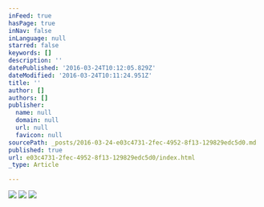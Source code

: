 ```yaml
---
inFeed: true
hasPage: true
inNav: false
inLanguage: null
starred: false
keywords: []
description: ''
datePublished: '2016-03-24T10:12:05.829Z'
dateModified: '2016-03-24T10:11:24.951Z'
title: ''
author: []
authors: []
publisher:
  name: null
  domain: null
  url: null
  favicon: null
sourcePath: _posts/2016-03-24-e03c4731-2fec-4952-8f13-129829edc5d0.md
published: true
url: e03c4731-2fec-4952-8f13-129829edc5d0/index.html
_type: Article

---
```

![](https://the-grid-user-content.s3-us-west-2.amazonaws.com/1c81d179-1eb9-41f6-8703-f02ff9485fdb.jpg)
![](https://the-grid-user-content.s3-us-west-2.amazonaws.com/d0f2760a-3a26-4631-851a-e71acb7585ef.jpg)
![](https://the-grid-user-content.s3-us-west-2.amazonaws.com/836ef2d2-7d94-4faa-a11e-9a28324ae744.jpg)